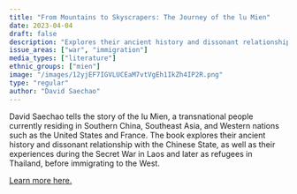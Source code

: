 ```yaml
---
title: "From Mountains to Skyscrapers: The Journey of the lu Mien"
date: 2023-04-04
draft: false
description: "Explores their ancient history and dissonant relationship with the Chinese State, as well as their experiences during the Secret War in Laos and later as refugees in Thailand, before immigrating to the West"
issue_areas: ["war", "immigration"]
media_types: ["literature"]
ethnic_groups: ["mien"]
image: "/images/12yjEF7IGVLUCEaM7vtVgEh1IkZh4IP2R.png"
type: "regular"
author: "David Saechao"
---
```


David Saechao tells the story of the Iu Mien, a transnational people currently residing in Southern China, Southeast Asia, and Western nations such as the United States and France. The book explores their ancient history and dissonant relationship with the Chinese State, as well as their experiences during the Secret War in Laos and later as refugees in Thailand, before immigrating to the West.

[Learn more here.](https://www.youtube.com/watch?v=e43j0EGgbF4)
